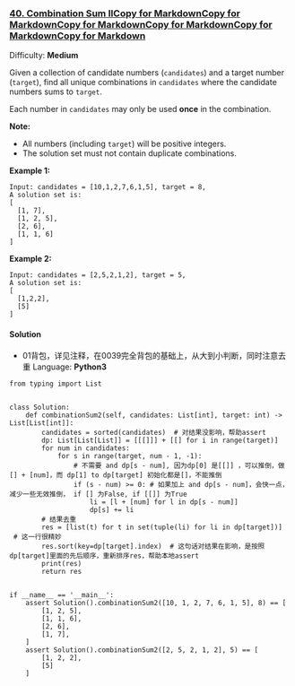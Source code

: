 ### [40\. Combination Sum IICopy for MarkdownCopy for MarkdownCopy for MarkdownCopy for MarkdownCopy for MarkdownCopy for Markdown](https://leetcode.com/problems/combination-sum-ii/)

Difficulty: **Medium**


Given a collection of candidate numbers (`candidates`) and a target number (`target`), find all unique combinations in `candidates` where the candidate numbers sums to `target`.

Each number in `candidates` may only be used **once** in the combination.

**Note:**

*   All numbers (including `target`) will be positive integers.
*   The solution set must not contain duplicate combinations.

**Example 1:**

```
Input: candidates = [10,1,2,7,6,1,5], target = 8,
A solution set is:
[
  [1, 7],
  [1, 2, 5],
  [2, 6],
  [1, 1, 6]
]
```

**Example 2:**

```
Input: candidates = [2,5,2,1,2], target = 5,
A solution set is:
[
  [1,2,2],
  [5]
]
```


#### Solution
- 01背包，详见注释，在0039完全背包的基础上，从大到小判断，同时注意去重
Language: **Python3**

```python3
from typing import List
​
​
class Solution:
    def combinationSum2(self, candidates: List[int], target: int) -> List[List[int]]:
        candidates = sorted(candidates)  # 对结果没影响，帮助assert
        dp: List[List[List]] = [[[]]] + [[] for i in range(target)]
        for num in candidates:
            for s in range(target, num - 1, -1):
                # 不需要 and dp[s - num], 因为dp[0] 是[[]] ，可以推倒，做 [] + [num]，而 dp[1] to dp[target] 初始化都是[]，不能推倒
                if (s - num) >= 0: # 如果加上 and dp[s - num]，会快一点，减少一些无效推倒， if [] 为False, if [[]] 为True
                    li = [l + [num] for l in dp[s - num]]
                    dp[s] += li
        # 结果去重
        res = [list(t) for t in set(tuple(li) for li in dp[target])]  # 这一行很精妙
        res.sort(key=dp[target].index)  # 这句话对结果在影响，是按照dp[target]里面的先后顺序，重新排序res，帮助本地assert
        print(res)
        return res
​
​
if __name__ == '__main__':
    assert Solution().combinationSum2([10, 1, 2, 7, 6, 1, 5], 8) == [
        [1, 2, 5],
        [1, 1, 6],
        [2, 6],
        [1, 7],
    ]
    assert Solution().combinationSum2([2, 5, 2, 1, 2], 5) == [
        [1, 2, 2],
        [5]
    ]
​
```